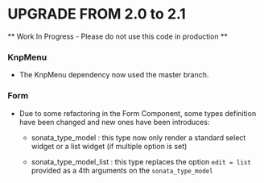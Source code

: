 UPGRADE FROM 2.0 to 2.1
=======================

** Work In Progress - Please do not use this code in production **

### KnpMenu

  * The KnpMenu dependency now used the master branch.

### Form

  * Due to some refactoring in the Form Component, some types definition have been changed
    and new ones have been introduces:

      * sonata_type_model : this type now only render a standard select widget or a list
        widget (if multiple option is set)

      * sonata_type_model_list : this type replaces the option ``edit = list`` provided as
        a 4th arguments on the ``sonata_type_model``

